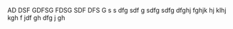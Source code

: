 AD DSF GDFSG FDSG 
SDF 
DFS G
s
s dfg 
sdf g
sdfg 
sdfg 
dfghj
fghjk
hj
klhj
 kgh
 f jdf
 gh 
 dfg j
 gh

